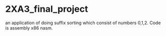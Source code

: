 # 2XA3_final_project
an application of doing suffix sorting which consist of numbers 0,1,2. Code is assembly x86 nasm.

